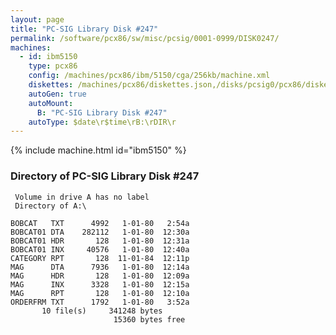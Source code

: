 ```yaml
---
layout: page
title: "PC-SIG Library Disk #247"
permalink: /software/pcx86/sw/misc/pcsig/0001-0999/DISK0247/
machines:
  - id: ibm5150
    type: pcx86
    config: /machines/pcx86/ibm/5150/cga/256kb/machine.xml
    diskettes: /machines/pcx86/diskettes.json,/disks/pcsig0/pcx86/diskettes.json
    autoGen: true
    autoMount:
      B: "PC-SIG Library Disk #247"
    autoType: $date\r$time\rB:\rDIR\r
---
```


{% include machine.html id="ibm5150" %}

### Directory of PC-SIG Library Disk #247

     Volume in drive A has no label
     Directory of A:\

    BOBCAT   TXT      4992   1-01-80   2:54a
    BOBCAT01 DTA    282112   1-01-80  12:30a
    BOBCAT01 HDR       128   1-01-80  12:31a
    BOBCAT01 INX     40576   1-01-80  12:40a
    CATEGORY RPT       128  11-01-84  12:11p
    MAG      DTA      7936   1-01-80  12:14a
    MAG      HDR       128   1-01-80  12:09a
    MAG      INX      3328   1-01-80  12:15a
    MAG      RPT       128   1-01-80  12:10a
    ORDERFRM TXT      1792   1-01-80   3:52a
           10 file(s)     341248 bytes
                           15360 bytes free
